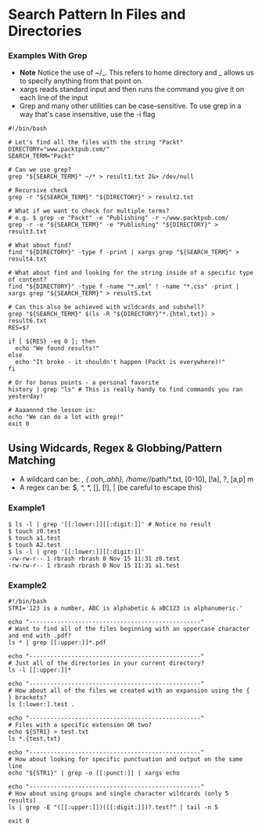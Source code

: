 # Search Pattern In Files and Directories

### Examples With Grep

- <b>Note</b> Notice the use of ~/_. This refers to home directory and _ allows us to specify anything from that point on.
- xargs reads standard input and then runs the command you give it on each line of the input
- Grep and many other utilities can be case-sensitive. To use grep in a way that's case insensitive, use the -i flag

```
#!/bin/bash

# Let's find all the files with the string "Packt"
DIRECTORY="www.packtpub.com/"
SEARCH_TERM="Packt"

# Can we use grep?
grep "${SEARCH_TERM}" ~/* > result1.txt 2&> /dev/null

# Recursive check
grep -r "${SEARCH_TERM}" "${DIRECTORY}" > result2.txt

# What if we want to check for multiple terms?
# e.g. $ grep -e "Packt" -e "Publishing" -r ~/www.packtpub.com/
grep -r -e "${SEARCH_TERM}" -e "Publishing" "${DIRECTORY}" > result3.txt

# What about find?
find "${DIRECTORY}" -type f -print | xargs grep "${SEARCH_TERM}" > result4.txt

# What about find and looking for the string inside of a specific type of content?
find "${DIRECTORY}" -type f -name "*.xml" ! -name "*.css" -print | xargs grep "${SEARCH_TERM}" > result5.txt

# Can this also be achieved with wildcards and subshell?
grep "${SEARCH_TERM}" $(ls -R "${DIRECTORY}"*.{html,txt}) > result6.txt
RES=$?

if [ ${RES} -eq 0 ]; then
  echo "We found results!"
else
  echo "It broke - it shouldn't happen (Packt is everywhere)!"
fi

# Or for bonus points - a personal favorite
history | grep "ls" # This is really handy to find commands you ran yesterday!

# Aaaannnd the lesson is:
echo "We can do a lot with grep!"
exit 0
```

## Using Widcards, Regex & Globbing/Pattern Matching

* A wildcard can be: *, {*.ooh,*.ahh}, /home/*/path/*.txt, [0-10], [!a], ?, [a,p] m
* A regex can be: $, ^, *, [], [!], | (be careful to escape this)

### Example1
```
$ ls -l | grep '[[:lower:]][[:digit:]]' # Notice no result
$ touch z0.test
$ touch a1.test
$ touch A2.test
$ ls -l | grep '[[:lower:]][[:digit:]]'
-rw-rw-r-- 1 rbrash rbrash 0 Nov 15 11:31 z0.test
-rw-rw-r-- 1 rbrash rbrash 0 Nov 15 11:31 a1.test
```

### Example2
```
#!/bin/bash
STR1='123 is a number, ABC is alphabetic & aBC123 is alphanumeric.'

echo "-------------------------------------------------"
# Want to find all of the files beginning with an uppercase character and end with .pdf?
ls * | grep [[:upper:]]*.pdf

echo "-------------------------------------------------"
# Just all of the directories in your current directory?
ls -l [[:upper:]]*

echo "-------------------------------------------------"
# How about all of the files we created with an expansion using the { } brackets?
ls [:lower:].test .

echo "-------------------------------------------------"
# Files with a specific extension OR two?
echo ${STR1} > test.txt
ls *.{test,txt} 

echo "-------------------------------------------------"
# How about looking for specific punctuation and output on the same line
echo "${STR1}" | grep -o [[:punct:]] | xargs echo

echo "-------------------------------------------------"
# How about using groups and single character wildcards (only 5 results)
ls | grep -E "([[:upper:]])([[:digit:]])?.test?" | tail -n 5

exit 0
```
